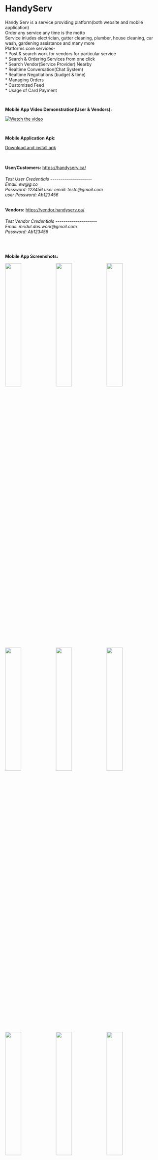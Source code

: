 # HandyServ

Handy Serv is a service providing platform(both website and mobile application)<br>
Order any service any time is the motto<br>
Service inludes electrician, gutter cleaning, plumber, house cleaning, car wash, gardening assistance and many more<br>
Platforms core services-<br>
    *   Post & search work for vendors for particular 
service<br>
    *   Search & Ordering Services from one click<br>
    *   Search Vendor(Service Provider) Nearby<br>
    *   Realtime Conversation(Chat System)<br>
    *   Realtime Negotiations (budget & time)<br>
    *   Managing Orders<br>
    *   Customized Feed<br>
    *   Usage of Card Payment<br>

<br><p><b>Mobile App Video Demonstration(User & Vendors):</b></p>
[![Watch the video](https://github.com/Emdad5353/Handy-Serv/blob/master/AdditionalFiles/vendor%20logo/0.75x/VENDORldpi.png)](https://drive.google.com/file/d/1BWZVHAwgqohDkZREIzIKISIslKxoTTZ5/view?usp=share_link)


<br><p><b>Mobile Application Apk:</b></p>
[Download and install apk](https://drive.google.com/file/d/1tlOFCE2iIgP-XfThBVXsoiBU1Xm6BnO9/view?usp=share_link)


<br><br>
<b>User/Customers:</b>
https://handyserv.ca/
<h6> Test User Credentials
---------------------<br>
Email: ew@g.co<br>
Password: 123456
user email: testc@gmail.com<br>
user Password: Ab123456</h6>

<b>Vendors:</b>
https://vendor.handyserv.ca/
<h6> Test Vendor Credentials
---------------------<br>
Email: mridul.das.work@gmail.com<br>
Password: Ab123456</h6>

<div class="column">
    <br><p><b>Mobile App Screenshots:</b></p>
    <img src="AdditionalFiles/App screenshots/1.png" width="32%">
    <img src="AdditionalFiles/App screenshots/2.png" width="32%">
    <img src="AdditionalFiles/App screenshots/3.png" width="32%">
    <img src="AdditionalFiles/App screenshots/4.png" width="32%">
    <img src="AdditionalFiles/App screenshots/5.png" width="32%">
    <img src="AdditionalFiles/App screenshots/5_2.png" width="32%">
    <img src="AdditionalFiles/App screenshots/5_3.png" width="32%">
    <img src="AdditionalFiles/App screenshots/5_4.png" width="32%">
    <img src="AdditionalFiles/App screenshots/6.png" width="32%">
    <img src="AdditionalFiles/App screenshots/7.png" width="32%">
    <img src="AdditionalFiles/App screenshots/11.png" width="32%">
    <img src="AdditionalFiles/App screenshots/12.png" width="32%">
    <img src="AdditionalFiles/App screenshots/13.png" width="32%">
    <img src="AdditionalFiles/App screenshots/14.png" width="32%">
    <img src="AdditionalFiles/App screenshots/15.png" width="32%">
    <img src="AdditionalFiles/App screenshots/16.png" width="32%">
    <img src="AdditionalFiles/App screenshots/17.png" width="32%">
    <img src="AdditionalFiles/App screenshots/18.png" width="32%">
    <img src="AdditionalFiles/App screenshots/19.png" width="32%">
    <img src="AdditionalFiles/App screenshots/20.png" width="32%">
    <img src="AdditionalFiles/App screenshots/21.png" width="32%">
    <img src="AdditionalFiles/App screenshots/22.png" width="32%">
    <img src="AdditionalFiles/App screenshots/23.png" width="32%">
    <img src="AdditionalFiles/App screenshots/24.png" width="32%">
    <img src="AdditionalFiles/App screenshots/25.png" width="32%">
    <img src="AdditionalFiles/App screenshots/26.png" width="32%">
    <img src="AdditionalFiles/App screenshots/27.png" width="32%">
    <img src="AdditionalFiles/App screenshots/28.png" width="32%">
    <img src="AdditionalFiles/App screenshots/29.png" width="32%">
    <img src="AdditionalFiles/App screenshots/30.png" width="32%">
    <img src="AdditionalFiles/App screenshots/31.png" width="32%">
    <img src="AdditionalFiles/App screenshots/32.png" width="32%">
    <img src="AdditionalFiles/App screenshots/33.png" width="32%">
    <img src="AdditionalFiles/App screenshots/34.png" width="32%">
    <img src="AdditionalFiles/App screenshots/35.png" width="32%">
    <img src="AdditionalFiles/App screenshots/36.png" width="32%">
    <img src="AdditionalFiles/App screenshots/37.png" width="32%">
    <img src="AdditionalFiles/App screenshots/38.png" width="32%">
    <img src="AdditionalFiles/App screenshots/39.png" width="32%">
    <img src="AdditionalFiles/App screenshots/40.png" width="32%">
    <img src="AdditionalFiles/App screenshots/42.png" width="32%">
    <img src="AdditionalFiles/App screenshots/43.png" width="32%">
    <img src="AdditionalFiles/App screenshots/44.png" width="32%">
    <img src="AdditionalFiles/App screenshots/45.png" width="32%">
    <img src="AdditionalFiles/App screenshots/46.png" width="32%">
    <img src="AdditionalFiles/App screenshots/47.png" width="32%">
    <img src="AdditionalFiles/App screenshots/48.png" width="32%">
    <img src="AdditionalFiles/App screenshots/49.png" width="32%">
    <img src="AdditionalFiles/App screenshots/50.png" width="32%">
    <img src="AdditionalFiles/App screenshots/51.png" width="32%">
    <img src="AdditionalFiles/App screenshots/52.png" width="32%">
    <img src="AdditionalFiles/App screenshots/53.png" width="32%">
    <img src="AdditionalFiles/App screenshots/54.png" width="32%">
    <img src="AdditionalFiles/App screenshots/55.png" width="32%">
    <img src="AdditionalFiles/App screenshots/56.png" width="32%">
    <img src="AdditionalFiles/App screenshots/57.png" width="32%">
    <img src="AdditionalFiles/App screenshots/58.png" width="32%">
    <img src="AdditionalFiles/App screenshots/59.png" width="32%">
    <img src="AdditionalFiles/App screenshots/60.png" width="32%">
    <img src="AdditionalFiles/App screenshots/61.png" width="32%">
    <img src="AdditionalFiles/App screenshots/62.png" width="32%">
    <img src="AdditionalFiles/App screenshots/63.png" width="32%">
    <img src="AdditionalFiles/App screenshots/64.png" width="32%">
    <img src="AdditionalFiles/App screenshots/65.png" width="32%">
    <img src="AdditionalFiles/App screenshots/66.png" width="32%">
    <img src="AdditionalFiles/App screenshots/67.png" width="32%">
    <img src="AdditionalFiles/App screenshots/41.png" width="32%">
    <br><br><br><br><p><b>Website- User UI:</b></p>
    <img src="AdditionalFiles/user_ui/sign in.png" width="32%">
    <img src="AdditionalFiles/user_ui/home – 1.png" width="32%">
    <img src="AdditionalFiles/user_ui/home.png" width="32%">
    <img src="AdditionalFiles/user_ui/ADRESS.png" width="32%">
    <img src="AdditionalFiles/user_ui/NOTIFICATION.png" width="32%">
    <img src="AdditionalFiles/user_ui/Web 1920 – 1.png" width="32%">
    <img src="AdditionalFiles/user_ui/ADRESS.png" width="32%">
    <img src="AdditionalFiles/user_ui/NOTIFICATION.png" width="32%">
    <img src="AdditionalFiles/user_ui/Web 1920 – 1.png" width="32%">
    <img src="AdditionalFiles/user_ui/all service.png" width="32%">
    <img src="AdditionalFiles/user_ui/chat.png" width="32%">
    <img src="AdditionalFiles/user_ui/edit profile.png" width="32%">
    <img src="AdditionalFiles/user_ui/home profile.png" width="32%">
    <img src="AdditionalFiles/user_ui/my wallet – 1.png" width="32%">
    <img src="AdditionalFiles/user_ui/my wallet.png" width="32%">
    <img src="AdditionalFiles/user_ui/privacy – 1.png" width="32%">
    <img src="AdditionalFiles/user_ui/privacy.png" width="32%">
    <img src="AdditionalFiles/user_ui/profile.png" width="32%">
    <img src="AdditionalFiles/user_ui/service order – 1.png" width="32%">
    <img src="AdditionalFiles/user_ui/service order – 2.png" width="32%">
    <img src="AdditionalFiles/user_ui/service order – 3.png" width="32%">
    <img src="AdditionalFiles/user_ui/service order – 4.png" width="32%">
    <img src="AdditionalFiles/user_ui/service order – 5.png" width="32%">
    <img src="AdditionalFiles/user_ui/service order.png" width="32%">
    <img src="AdditionalFiles/user_ui/service overview.png" width="32%">
    <img src="AdditionalFiles/user_ui/support center.png" width="32%">
    <img src="AdditionalFiles/user_ui/vendor page.png" width="32%">
    <img src="AdditionalFiles/user_ui/vendor_details_about.png" width="32%">
    <img src="AdditionalFiles/user_ui/vendor_details_review.png" width="32%">
    <br><br><br><br>
    <br><p><b>Website- Vendor UI:</b></p>
    <img src="AdditionalFiles/vendor_ui/sign in.png" width="32%">
    <img src="AdditionalFiles/vendor_ui/sign up home.png" width="32%">
    <img src="AdditionalFiles/vendor_ui/After Sign in home – 2.png" width="32%">
    <img src="AdditionalFiles/vendor_ui/After Sign in home.png" width="32%">
    <img src="AdditionalFiles/vendor_ui/service info.png" width="32%">
    <img src="AdditionalFiles/vendor_ui/service order – 2.png" width="32%">
    <img src="AdditionalFiles/vendor_ui/service order – 3.png" width="32%">
    <img src="AdditionalFiles/vendor_ui/service order – 5.png" width="32%">
    <img src="AdditionalFiles/vendor_ui/service order – image.png" width="32%">
    <img src="AdditionalFiles/vendor_ui/service order.png" width="32%">
    <img src="AdditionalFiles/vendor_ui/Account - 2.png" width="32%">
    <img src="AdditionalFiles/vendor_ui/Account - 3.png" width="32%">
    <img src="AdditionalFiles/vendor_ui/Account - 4.png" width="32%">
    <img src="AdditionalFiles/vendor_ui/Account - image.png" width="32%">
    <img src="AdditionalFiles/vendor_ui/NOTIFICATION.png" width="32%">
    <img src="AdditionalFiles/vendor_ui/address.png" width="32%">
    <img src="AdditionalFiles/vendor_ui/basic Information.png" width="32%">
    <img src="AdditionalFiles/vendor_ui/chat.png" width="32%">
    <img src="AdditionalFiles/vendor_ui/privacy – image.png" width="32%">
    <img src="AdditionalFiles/vendor_ui/privacy.png" width="32%">
    <img src="AdditionalFiles/vendor_ui/support center.png" width="32%">
</div>
